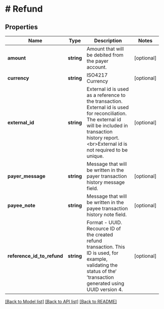 # # Refund

## Properties

Name | Type | Description | Notes
------------ | ------------- | ------------- | -------------
**amount** | **string** | Amount that will be debited from the payer account. | [optional]
**currency** | **string** | ISO4217 Currency | [optional]
**external_id** | **string** | External id is used as a reference to the transaction. External id is used for reconciliation. The external id will be included in transaction history report. &lt;br&gt;External id is not required to be unique. | [optional]
**payer_message** | **string** | Message that will be written in the payer transaction history message field. | [optional]
**payee_note** | **string** | Message that will be written in the payee transaction history note field. | [optional]
**reference_id_to_refund** | **string** | Format - UUID. Recource ID of the created refund transaction. This ID is used, for example, validating the status of the‘ ’transaction generated using UUID version 4. | [optional]

[[Back to Model list]](../../README.md#models) [[Back to API list]](../../README.md#endpoints) [[Back to README]](../../README.md)
